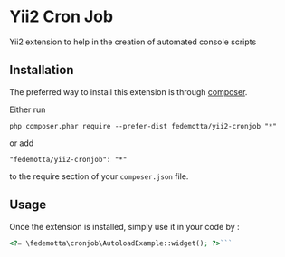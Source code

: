 Yii2 Cron Job
=============
Yii2 extension to help in the creation of automated console scripts

Installation
------------

The preferred way to install this extension is through [composer](http://getcomposer.org/download/).

Either run

```
php composer.phar require --prefer-dist fedemotta/yii2-cronjob "*"
```

or add

```
"fedemotta/yii2-cronjob": "*"
```

to the require section of your `composer.json` file.


Usage
-----

Once the extension is installed, simply use it in your code by  :

```php
<?= \fedemotta\cronjob\AutoloadExample::widget(); ?>```